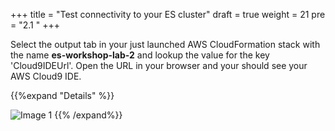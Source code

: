 +++
title = "Test connectivity to your ES cluster"
draft = true
weight = 21
pre = "2.1 "
+++

Select the output tab in your just launched AWS CloudFormation stack with the name **es-workshop-lab-2** and lookup the value for the key 'Cloud9IDEUrl'.  Open the URL in your browser and your should see your AWS Cloud9 IDE.  

{{%expand "Details" %}}


![Image 1](/images/2-cloud9-set-up/test-connectivity/index-1.png)
{{% /expand%}}

